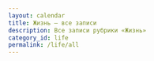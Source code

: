 ```yaml
---
layout: calendar
title: Жизнь — все записи
description: Все записи рубрики «Жизнь»
category_id: life
permalink: /life/all
---
```


